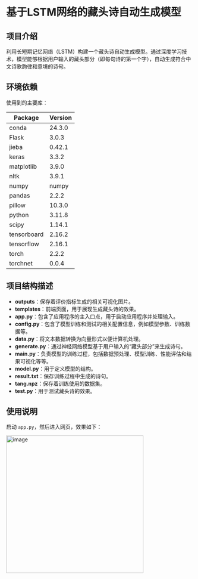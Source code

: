 # 基于LSTM网络的藏头诗自动生成模型
## 项目介绍
利用长短期记忆网络（LSTM）构建一个藏头诗自动生成模型。通过深度学习技术，模型能够根据用户输入的藏头部分（即每句诗的第一个字），自动生成符合中文诗歌韵律和意境的诗句。

## 环境依赖
使用到的主要库：

| Package        | Version  |
|----------------|----------|
| conda          | 24.3.0   |
| Flask          | 3.0.3    |
| jieba          | 0.42.1   |
| keras          | 3.3.2    |
| matplotlib     | 3.9.0    |
| nltk           | 3.9.1    |
| numpy          | numpy    |
| pandas         | 2.2.2    |
| pillow         | 10.3.0   |
| python         | 3.11.8   |
| scipy          | 1.14.1   |
| tensorboard    | 2.16.2   |
| tensorflow     | 2.16.1   |
| torch          | 2.2.2    |
| torchnet       | 0.0.4    |

## 项目结构描述
- **outputs**：保存着评价指标生成的相关可视化图片。
- **templates**：前端页面，用于展现生成藏头诗的效果。
- **app.py**：包含了应用程序的主入口点，用于启动应用程序并处理输入。
- **config.py**：包含了模型训练和测试的相关配置信息，例如模型参数、训练数据等。
- **data.py**：将文本数据转换为向量形式以便计算机处理。
- **generate.py**：通过神经网络模型基于用户输入的“藏头部分”来生成诗句。
- **main.py**：负责模型的训练过程，包括数据预处理、模型训练、性能评估和结果可视化等等。
- **model.py**：用于定义模型的结构。
- **result.txt**：保存训练过程中生成的诗句。
- **tang.npz**：保存着训练使用的数据集。
- **test.py**：用于测试藏头诗的效果。

## 使用说明
启动 `app.py`，然后进入网页，效果如下：

<img width="369" alt="image" src="https://github.com/user-attachments/assets/03b2a420-2273-4286-a262-dcc95dc3b007" />

